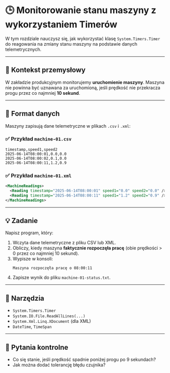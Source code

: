 # 🕒 Monitorowanie stanu maszyny z wykorzystaniem Timerów

W tym rozdziale nauczysz się, jak wykorzystać klasę `System.Timers.Timer` do reagowania na zmiany stanu maszyny na podstawie danych telemetrycznych.

---

## 🎯 Kontekst przemysłowy

W zakładzie produkcyjnym monitorujemy **uruchomienie maszyny**. Maszyna nie powinna być uznawana za uruchomioną, jeśli prędkość nie przekracza progu przez co najmniej **10 sekund**.

---

## 📁 Format danych

Maszyny zapisują dane telemetryczne w plikach `.csv` i `.xml`:

### ✅ Przykład `machine-01.csv`
```
timestamp,speed1,speed2
2025-06-14T08:00:01,0.0,0.0
2025-06-14T08:00:02,0.1,0.0
2025-06-14T08:00:11,1.2,0.9
```

### ✅ Przykład `machine-01.xml`
```xml
<MachineReadings>
  <Reading timestamp="2025-06-14T08:00:01" speed1="0.0" speed2="0.0" />
  <Reading timestamp="2025-06-14T08:00:11" speed1="1.2" speed2="0.9" />
</MachineReadings>
```

---

## 💡 Zadanie

Napisz program, który:

1. Wczyta dane telemetryczne z pliku CSV lub XML.
2. Obliczy, kiedy maszyna **faktycznie rozpoczęła pracę** (obie prędkości > 0 przez co najmniej 10 sekund).
3. Wypisze w konsoli:
   ```
   Maszyna rozpoczęła pracę o 08:00:11
   ```
4. Zapisze wynik do pliku `machine-01-status.txt`.

---

## 🔧 Narzędzia

- `System.Timers.Timer`
- `System.IO.File.ReadAllLines(...)`
- `System.Xml.Linq.XDocument` (dla XML)
- `DateTime`, `TimeSpan`

---

## 🧠 Pytania kontrolne

- Co się stanie, jeśli prędkość spadnie poniżej progu po 9 sekundach?
- Jak można dodać tolerancję błędu czujnika?

